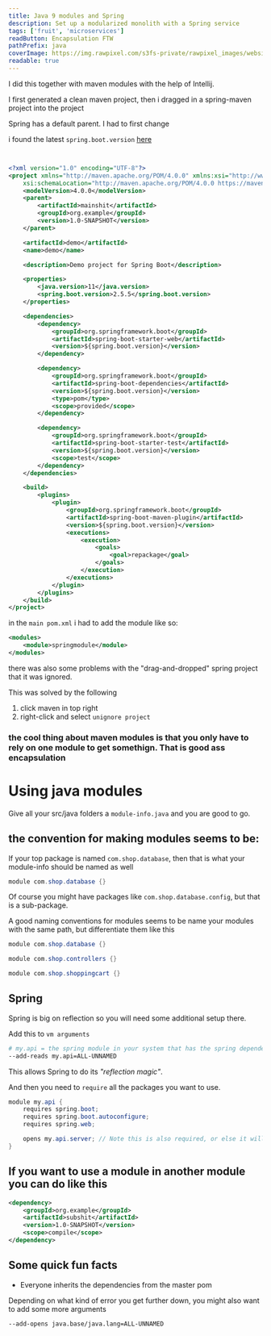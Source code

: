 ```yaml
---
title: Java 9 modules and Spring
description: Set up a modularized monolith with a Spring service 
tags: ['fruit', 'microservices']
readButton: Encapsulation FTW
pathPrefix: java
coverImage: https://img.rawpixel.com/s3fs-private/rawpixel_images/website_content/pd158-07-nap.jpg?w=1000&dpr=1&fit=default&crop=default&q=65&vib=3&con=3&usm=15&bg=F4F4F3&ixlib=js-2.2.1&s=472b45eb468b2a6b704de93b4a06f051
readable: true
---
```


I did this together with maven modules with the help of Intellij.

I first generated a clean maven project, then i dragged in a spring-maven project into the project

Spring has a default parent.
I had to first change


i found the latest `spring.boot.version` [here](https://mvnrepository.com/artifact/org.springframework.boot/spring-boot)
```xml


<?xml version="1.0" encoding="UTF-8"?>
<project xmlns="http://maven.apache.org/POM/4.0.0" xmlns:xsi="http://www.w3.org/2001/XMLSchema-instance"
	xsi:schemaLocation="http://maven.apache.org/POM/4.0.0 https://maven.apache.org/xsd/maven-4.0.0.xsd">
	<modelVersion>4.0.0</modelVersion>
	<parent>
		<artifactId>mainshit</artifactId>
		<groupId>org.example</groupId>
		<version>1.0-SNAPSHOT</version>
	</parent>

	<artifactId>demo</artifactId>
	<name>demo</name>

	<description>Demo project for Spring Boot</description>

	<properties>
		<java.version>11</java.version>
		<spring.boot.version>2.5.5</spring.boot.version>
	</properties>

	<dependencies>
		<dependency>
			<groupId>org.springframework.boot</groupId>
			<artifactId>spring-boot-starter-web</artifactId>
			<version>${spring.boot.version}</version>
		</dependency>

		<dependency>
			<groupId>org.springframework.boot</groupId>
			<artifactId>spring-boot-dependencies</artifactId>
			<version>${spring.boot.version}</version>
			<type>pom</type>
			<scope>provided</scope>
		</dependency>

		<dependency>
			<groupId>org.springframework.boot</groupId>
			<artifactId>spring-boot-starter-test</artifactId>
			<version>${spring.boot.version}</version>
			<scope>test</scope>
		</dependency>
	</dependencies>

	<build>
		<plugins>
			<plugin>
				<groupId>org.springframework.boot</groupId>
				<artifactId>spring-boot-maven-plugin</artifactId>
				<version>${spring.boot.version}</version>
				<executions>
					<execution>
						<goals>
							<goal>repackage</goal>
						</goals>
					</execution>
				</executions>
			</plugin>
		</plugins>
	</build>
</project>
```


in the `main pom.xml` i had to add the module like so:

```xml
<modules>
    <module>springmodule</module>
</modules>
```


there was also some problems with the "drag-and-dropped" spring project that it was ignored.

This was solved by the following
1. click maven in top right
2. right-click and select `unignore project`

### the cool thing about maven modules is that you only have to rely on one module to get somethign. That is good ass encapsulation

# Using java modules

Give all your src/java folders a `module-info.java` and you are good to go.

## the convention for making modules seems to be:
If your top package is named `com.shop.database`, then that is what your module-info should be named as well
```java
module com.shop.database {}
```

Of course you might have packages like `com.shop.database.config`, but that is a sub-package.

A good naming conventions for modules seems to be
name your modules with the same path, but differentiate them like this

```java
module com.shop.database {}
```

```java
module com.shop.controllers {}
```

```java
module com.shop.shoppingcart {}
```

## Spring
Spring is big on reflection so you will need some additional setup there.

Add this to `vm arguments`
```bash
# my.api = the spring module in your system that has the spring dependencies
--add-reads my.api=ALL-UNNAMED
```

This allows Spring to do its *"reflection magic"*.

And then you need to `require` all the packages you want to use.
```java
module my.api {
    requires spring.boot;
    requires spring.boot.autoconfigure;
    requires spring.web;

    opens my.api.server; // Note this is also required, or else it will crash
}
```

## If you want to use a module in another module you can do like this

```xml
<dependency>
    <groupId>org.example</groupId>
    <artifactId>subshit</artifactId>
    <version>1.0-SNAPSHOT</version>
    <scope>compile</scope>
</dependency>
```

## Some quick fun facts

- Everyone inherits the dependencies from the master pom


Depending on what kind of error you get further down, you might also want to add some more arguments

```bash
--add-opens java.base/java.lang=ALL-UNNAMED
```